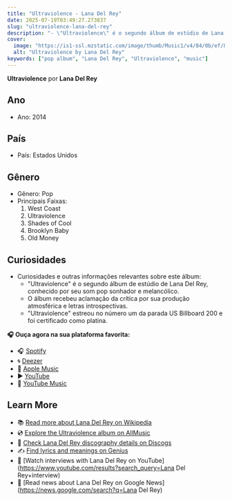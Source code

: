 ```yaml
---
title: "Ultraviolence - Lana Del Rey"
date: 2025-07-19T03:49:27.273837
slug: "ultraviolence-lana-del-rey"
description: "- \"Ultraviolence\" é o segundo álbum de estúdio de Lana Del Rey, conhecido por seu som pop sonhador e melancólico."
cover:
  image: "https://is1-ssl.mzstatic.com/image/thumb/Music1/v4/84/0b/ef/840befc5-9e6f-0f3b-5374-43d3b73b5fdd/889176565502.jpg/500x500bb.jpg"
  alt: "Ultraviolence by Lana Del Rey"
keywords: ["pop album", "Lana Del Rey", "Ultraviolence", "music"]
---
```


**Ultraviolence** por **Lana Del Rey**
## Ano
- Ano: 2014
## País
- País: Estados Unidos
## Gênero
- Gênero: Pop
- Principais Faixas:
   1. West Coast
   2. Ultraviolence
   3. Shades of Cool
   4. Brooklyn Baby
   5. Old Money
## Curiosidades
- Curiosidades e outras informações relevantes sobre este álbum:
   - "Ultraviolence" é o segundo álbum de estúdio de Lana Del Rey, conhecido por seu som pop sonhador e melancólico.
   - O álbum recebeu aclamação da crítica por sua produção atmosférica e letras introspectivas.
   - "Ultraviolence" estreou no número um da parada US Billboard 200 e foi certificado como platina.



**🎧 Ouça agora na sua plataforma favorita:**

- 🎧 [Spotify](https://open.spotify.com/search/Ultraviolence%20Lana%20Del%20Rey)
- 🌀 [Deezer](https://www.deezer.com/search/Ultraviolence%20Lana%20Del%20Rey)
- 🍎 [Apple Music](https://music.apple.com/search?term=Ultraviolence%20Lana%20Del%20Rey)
- ▶️ [YouTube](https://www.youtube.com/results?search_query=Ultraviolence%20Lana%20Del%20Rey)
- 🎵 [YouTube Music](https://music.youtube.com/search?q=Ultraviolence%20Lana%20Del%20Rey)

## Learn More

- 📚 [Read more about Lana Del Rey on Wikipedia](https://en.wikipedia.org/wiki/Lana+Del+Rey)
- 💿 [Explore the Ultraviolence album on AllMusic](https://www.allmusic.com/search/albums/Ultraviolence)
- 📀 [Check Lana Del Rey discography details on Discogs](https://www.discogs.com/search/?q=Ultraviolence+Lana+Del+Rey&type=all)
- ✍️ [Find lyrics and meanings on Genius](https://genius.com/search?q=Ultraviolence%20Lana+Del+Rey)
- 🎤 [Watch interviews with Lana Del Rey on YouTube](https://www.youtube.com/results?search_query=Lana Del Rey+interview)
- 📰 [Read news about Lana Del Rey on Google News](https://news.google.com/search?q=Lana Del Rey)